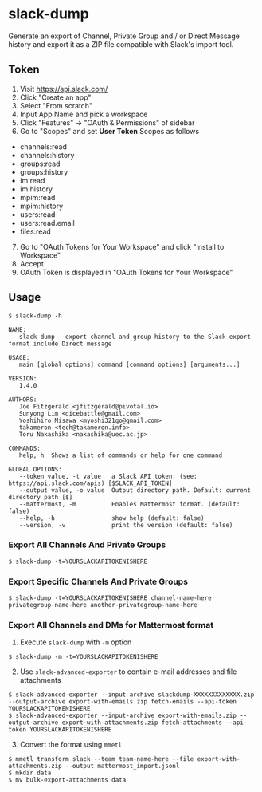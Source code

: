 # slack-dump
Generate an export of Channel, Private Group and / or Direct Message history and export it as a ZIP file compatible with Slack's import tool.

## Token

1. Visit https://api.slack.com/
2. Click "Create an app"
3. Select "From scratch"
4. Input App Name and pick a workspace
5. Click "Features" → "OAuth & Permissions" of sidebar
6. Go to "Scopes" and set **User Token** Scopes as follows

* channels:read
* channels:history
* groups:read
* groups:history
* im:read
* im:history
* mpim:read
* mpim:history
* users:read
* users:read.email
* files:read

7. Go to "OAuth Tokens for Your Workspace" and click "Install to Workspace"
8. Accept
9. OAuth Token is displayed in "OAuth Tokens for Your Workspace"

## Usage

```
$ slack-dump -h

NAME:
   slack-dump - export channel and group history to the Slack export format include Direct message

USAGE:
   main [global options] command [command options] [arguments...]

VERSION:
   1.4.0

AUTHORS:
   Joe Fitzgerald <jfitzgerald@pivotal.io>
   Sunyong Lim <dicebattle@gmail.com>
   Yoshihiro Misawa <myoshi321go@gmail.com>
   takameron <tech@takameron.info>
   Toru Nakashika <nakashika@uec.ac.jp>

COMMANDS:
   help, h  Shows a list of commands or help for one command

GLOBAL OPTIONS:
   --token value, -t value   a Slack API token: (see: https://api.slack.com/apis) [$SLACK_API_TOKEN]
   --output value, -o value  Output directory path. Default: current directory path [$]
   --mattermost, -m          Enables Mattermost format. (default: false)
   --help, -h                show help (default: false)
   --version, -v             print the version (default: false)

```

### Export All Channels And Private Groups

```
$ slack-dump -t=YOURSLACKAPITOKENISHERE
```

### Export Specific Channels And Private Groups

```
$ slack-dump -t=YOURSLACKAPITOKENISHERE channel-name-here privategroup-name-here another-privategroup-name-here
```

### Export All Channels and DMs for Mattermost format
1. Execute `slack-dump` with `-m` option
```
$ slack-dump -m -t=YOURSLACKAPITOKENISHERE
```
2. Use `slack-advanced-exporter` to contain e-mail addresses and file attachments
```
$ slack-advanced-exporter --input-archive slackdump-XXXXXXXXXXXXX.zip --output-archive export-with-emails.zip fetch-emails --api-token YOURSLACKAPITOKENISHERE
$ slack-advanced-exporter --input-archive export-with-emails.zip --output-archive export-with-attachments.zip fetch-attachments --api-token YOURSLACKAPITOKENISHERE
```
3. Convert the format using `mmetl`
```
$ mmetl transform slack --team team-name-here --file export-with-attachments.zip --output mattermost_import.jsonl
$ mkdir data
$ mv bulk-export-attachments data
```
